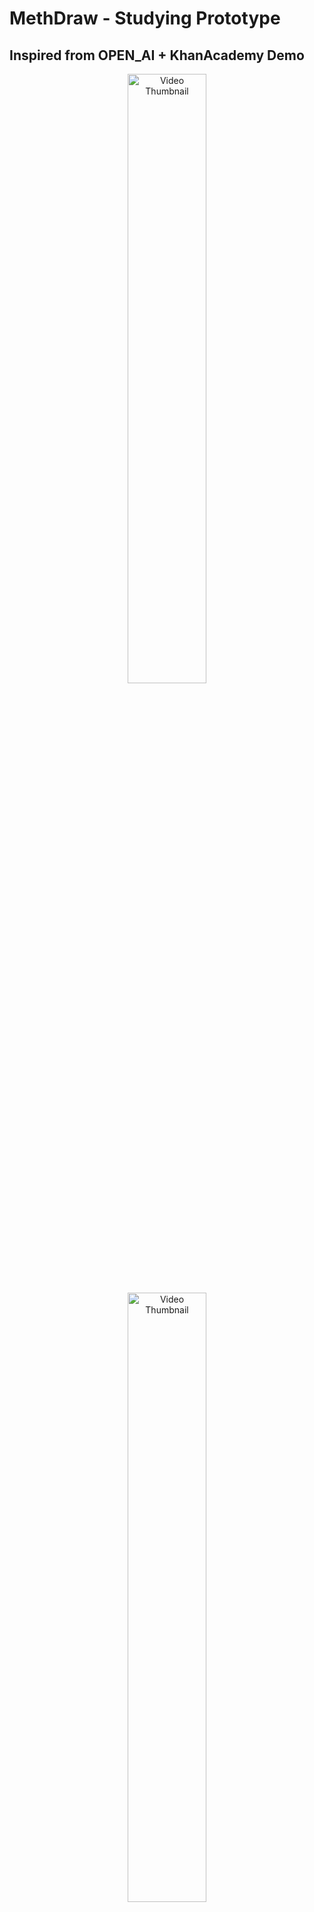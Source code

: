 # MethDraw - Studying Prototype
## Inspired from OPEN_AI + KhanAcademy Demo
<div align="center">
  <a href="https://www.youtube.com/watch?v=IvXZCocyU_M">
    <img src="https://i.ytimg.com/vi/IvXZCocyU_M/hq720.jpg?sqp=-oaymwE7CK4FEIIDSFryq4qpAy0IARUAAAAAGAElAADIQj0AgKJD8AEB-AH-CYAC0AWKAgwIABABGGUgXihQMA8=&rs=AOn4CLA0U59Jf6USD41T95JLIqmQnV0AsQ" alt="Video Thumbnail" width="50%" />
  </a>
</div>
<div align="center">
<img src="https://media.discordapp.net/attachments/749909092574953473/1417012970793205842/Screenshot_2025-09-15_at_4.22.34_AM.png?ex=68c8efab&is=68c79e2b&hm=c48f971f80a194a4e5a7cc0733e7fddc676aae2157ed45a58129af9d66bf746e&=&format=webp&quality=lossless&width=2406&height=1504" alt="Video Thumbnail" width="50%" />
</div>
This repository contains enhanced tldraw examples with custom features including:
## Features
  1. screen share with AI
2. canvas to draw or write
3. chat interface
4. long context or memory
5. runs in API and vibes


## Getting Started

1. Install dependencies:
   ```bash
   yarn install
   ```

2. Start the development server:
   ```bash
   yarn dev
   ```

3. Open your browser and navigate to the examples to see the enhanced features.


## License

This project is licensed under the MIT License - see the LICENSE file for details.

